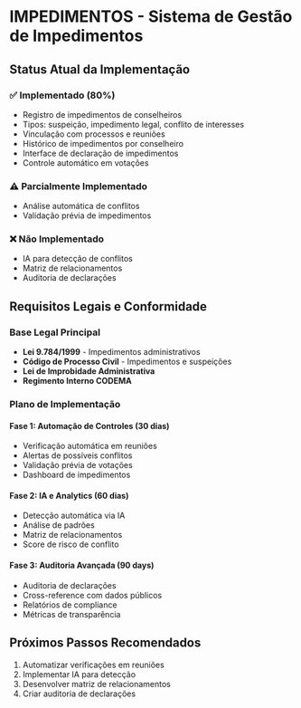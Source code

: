# IMPEDIMENTOS - Sistema de Gestão de Impedimentos

## Status Atual da Implementação

### ✅ Implementado (80%)
- Registro de impedimentos de conselheiros
- Tipos: suspeição, impedimento legal, conflito de interesses
- Vinculação com processos e reuniões
- Histórico de impedimentos por conselheiro
- Interface de declaração de impedimentos
- Controle automático em votações

### ⚠️ Parcialmente Implementado
- Análise automática de conflitos
- Validação prévia de impedimentos

### ❌ Não Implementado
- IA para detecção de conflitos
- Matriz de relacionamentos
- Auditoria de declarações

## Requisitos Legais e Conformidade

### Base Legal Principal
- **Lei 9.784/1999** - Impedimentos administrativos
- **Código de Processo Civil** - Impedimentos e suspeições
- **Lei de Improbidade Administrativa**
- **Regimento Interno CODEMA**

### Plano de Implementação

#### Fase 1: Automação de Controles (30 dias)
- Verificação automática em reuniões
- Alertas de possíveis conflitos
- Validação prévia de votações
- Dashboard de impedimentos

#### Fase 2: IA e Analytics (60 dias)
- Detecção automática via IA
- Análise de padrões
- Matriz de relacionamentos
- Score de risco de conflito

#### Fase 3: Auditoria Avançada (90 days)
- Auditoria de declarações
- Cross-reference com dados públicos
- Relatórios de compliance
- Métricas de transparência

## Próximos Passos Recomendados
1. Automatizar verificações em reuniões
2. Implementar IA para detecção
3. Desenvolver matriz de relacionamentos
4. Criar auditoria de declarações